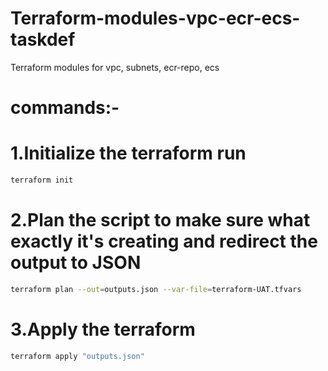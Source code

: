 # Terraform-modules-vpc-ecr-ecs-taskdef
Terraform modules for vpc, subnets, ecr-repo, ecs
# commands:-
# 1.Initialize the terraform run
```sh
terraform init
```

# 2.Plan the script to make sure what exactly it's creating and redirect the output to JSON
```sh
terraform plan --out=outputs.json --var-file=terraform-UAT.tfvars
```
# 3.Apply the terraform 
```sh
terraform apply "outputs.json"
```
